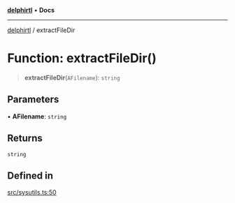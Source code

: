 [**delphirtl**](../README.md) • **Docs**

***

[delphirtl](../globals.md) / extractFileDir

# Function: extractFileDir()

> **extractFileDir**(`AFilename`): `string`

## Parameters

• **AFilename**: `string`

## Returns

`string`

## Defined in

[src/sysutils.ts:50](https://github.com/chuacw/delphirtl/blob/330aebacf278bc1990fa50cf42ddc34bae1be0d7/src/sysutils.ts#L50)
